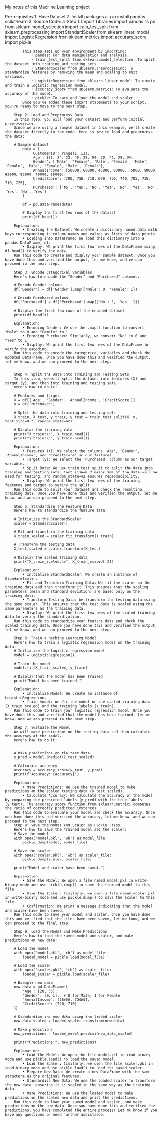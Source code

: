My notes of this Machine Learning project

Pre-requisites
    1. Have Dataset
    2. Install packages
        a. pip install pandas scikit-learn
    3. Source Code:
        a. Step 1: Import Libraries
            import pandas as pd
            from sklearn.model_selection import train_test_split
            from sklearn.preprocessing import StandardScaler
            from sklearn.linear_model import LogisticRegression
            from sklearn.metrics import accuracy_score
            import pickle
            
            This step sets up your environment by importing:
                • pandas: For data manipulation and analysis.
                • train_test_split from sklearn.model_selection: To split the dataset into training and testing sets.
                • StandardScaler from sklearn.preprocessing: To standardize features by removing the mean and scaling to unit variance.
                • LogisticRegression from sklearn.linear_model: To create and train a logistic regression model.
                • accuracy_score from sklearn.metrics: To evaluate the accuracy of the model.
                • pickle: To save and load the model and scaler.
            Once you've added these import statements to your script, you're ready to move to the next step. 
            
        Step 2: Load and Preprocess Data
        In this step, you will load your dataset and perform initial preprocessing.
        Since we are using a sample dataset in this example, we'll create the dataset directly in the code. Here is how to load and preprocess the data:
        
        # Sample dataset
            data = {
                'CustomerID': range(1, 11),
                'Age': [25, 34, 22, 45, 35, 50, 29, 41, 38, 30],
                'Gender': ['Male', 'Female', 'Male', 'Female', 'Male', 'Female', 'Male', 'Female', 'Male', 'Female'],
                'AnnualIncome': [50000, 60000, 45000, 80000, 75000, 90000, 62000, 82000, 70000, 65000],
                'CreditScore': [700, 750, 710, 690, 720, 740, 705, 735, 710, 725],
                'Purchased': ['No', 'Yes', 'No', 'Yes', 'No', 'Yes', 'No', 'Yes', 'No', 'Yes']
            }
            
            df = pd.DataFrame(data)
            
            # Display the first few rows of the dataset
            print(df.head())
            
        Explanation:
            • Creating the Dataset: We create a dictionary named data with keys corresponding to column names and values as lists of data points.
            • Loading into DataFrame: We load this dictionary into a pandas DataFrame, df.
            • Display: We print the first few rows of the DataFrame using df.head() to verify the data.
        Run this code to create and display your sample dataset. Once you have done this and verified the output, let me know, and we can proceed to the next step.
        
        Step 3: Encode Categorical Variables
        Here's how to encode the "Gender" and "Purchased" columns:
        
        # Encode Gender column
        df['Gender'] = df['Gender'].map({'Male': 0, 'Female': 1})
        
        # Encode Purchased column
        df['Purchased'] = df['Purchased'].map({'No': 0, 'Yes': 1})
        
        # Display the first few rows of the encoded dataset
        print(df.head())
        
        Explanation:
            • Encoding Gender: We use the .map() function to convert "Male" to 0 and "Female" to 1.
            • Encoding Purchased: Similarly, we convert "No" to 0 and "Yes" to 1.
            • Display: We print the first few rows of the DataFrame to verify the encoding.
        Run this code to encode the categorical variables and check the updated DataFrame. Once you have done this and verified the output, let me know, and we can proceed to the next step.
        
        
        Step 4: Split the Data into Training and Testing Sets
        In this step, we will split the dataset into features (X) and target (y), and then into training and testing sets.
        Here's how to do it:
        
        # Features and target
        X = df[['Age', 'Gender', 'AnnualIncome', 'CreditScore']]
        y = df['Purchased']
        
        # Split the data into training and testing sets
        X_train, X_test, y_train, y_test = train_test_split(X, y, test_size=0.2, random_state=42)
        
        # Display the training data
        print("X_train:\n", X_train.head())
        print("y_train:\n", y_train.head())
        
        Explanation:
            • Features (X): We select the columns 'Age', 'Gender', 'AnnualIncome', and 'CreditScore' as our features.
            • Target (y): We select the 'Purchased' column as our target variable.
            • Split Data: We use train_test_split to split the data into training and testing sets. test_size=0.2 means 20% of the data will be used for testing, and random_state=42 ensures reproducibility.
            • Display: We print the first few rows of the training features and target to verify the split.
        Run this code to split your dataset and check the resulting training data. Once you have done this and verified the output, let me know, and we can proceed to the next step.
        
        Step 5: Standardize the Feature Data
        Here's how to standardize the feature data:
        
        # Initialize the StandardScaler
        scaler = StandardScaler()
        
        # Fit and transform the training data
        X_train_scaled = scaler.fit_transform(X_train)
        
        # Transform the testing data
        X_test_scaled = scaler.transform(X_test)
        
        # Display the scaled training data
        print("X_train_scaled:\n", X_train_scaled[:5])
        
        Explanation:
            • Initialize StandardScaler: We create an instance of StandardScaler.
            • Fit and Transform Training Data: We fit the scaler on the training data and then transform it. This ensures that the scaling parameters (mean and standard deviation) are based only on the training data.
            • Transform Testing Data: We transform the testing data using the same scaler. This ensures that the test data is scaled using the same parameters as the training data.
            • Display: We print the first few rows of the scaled training data to verify the standardization.
        Run this code to standardize your feature data and check the scaled training data. Once you have done this and verified the output, let me know, and we can proceed to the next step.
        
        Step 6: Train a Machine Learning Model
        Here's how to train a logistic regression model on the training data:
        # Initialize the logistic regression model
        model = LogisticRegression()
        
        # Train the model
        model.fit(X_train_scaled, y_train)
        
        # Display that the model has been trained
        print("Model has been trained.")
        
        Explanation:
            • Initialize Model: We create an instance of LogisticRegression.
            • Train Model: We fit the model on the scaled training data (X_train_scaled) and the training labels (y_train).
        Run this code to train your logistic regression model. Once you have done this and verified that the model has been trained, let me know, and we can proceed to the next step.
        
        Step 7: Evaluate the Model
        We will make predictions on the testing data and then calculate the accuracy of the model.
        Here's how to do it:
        
        
        # Make predictions on the test data
        y_pred = model.predict(X_test_scaled)
        
        # Calculate accuracy
        accuracy = accuracy_score(y_test, y_pred)
        print(f'Accuracy: {accuracy}')
        
        Explanation:
            • Make Predictions: We use the trained model to make predictions on the scaled testing data (X_test_scaled).
            • Calculate Accuracy: We calculate the accuracy of the model by comparing the predicted labels (y_pred) with the true labels (y_test). The accuracy_score function from sklearn.metrics computes the ratio of correctly predicted instances.
        Run this code to evaluate your model and check the accuracy. Once you have done this and verified the accuracy, let me know, and we can proceed to the next step.
        Step 8: Save the Model and Scaler as Pickle Files
        Here's how to save the trained model and the scaler:
        # Save the model
        with open('model.pkl', 'wb') as model_file:
            pickle.dump(model, model_file)
        
        # Save the scaler
        with open('scaler.pkl', 'wb') as scaler_file:
            pickle.dump(scaler, scaler_file)
        
        print("Model and scaler have been saved.")
        
        Explanation:
            • Save the Model: We open a file named model.pkl in write-binary mode and use pickle.dump() to save the trained model to this file.
            • Save the Scaler: Similarly, we open a file named scaler.pkl in write-binary mode and use pickle.dump() to save the scaler to this file.
            • Confirmation: We print a message indicating that the model and scaler have been saved.
        Run this code to save your model and scaler. Once you have done this and verified that the files have been saved, let me know, and we can proceed to the final step.
        
        Step 9: Load the Model and Make Predictions
        Here's how to load the saved model and scaler, and make predictions on new data:
        
        # Load the model
        with open('model.pkl', 'rb') as model_file:
            loaded_model = pickle.load(model_file)
        
        # Load the scaler
        with open('scaler.pkl', 'rb') as scaler_file:
            loaded_scaler = pickle.load(scaler_file)
        
        # Example new data
        new_data = pd.DataFrame({
            'Age': [28, 35],
            'Gender': [0, 1],  # 0 for Male, 1 for Female
            'AnnualIncome': [58000, 75000],
            'CreditScore': [720, 710]
        })
        
        # Standardize the new data using the loaded scaler
        new_data_scaled = loaded_scaler.transform(new_data)
        
        # Make predictions
        new_predictions = loaded_model.predict(new_data_scaled)
        
        print("Predictions:", new_predictions)
        
        Explanation:
            • Load the Model: We open the file model.pkl in read-binary mode and use pickle.load() to load the saved model.
            • Load the Scaler: Similarly, we open the file scaler.pkl in read-binary mode and use pickle.load() to load the saved scaler.
            • Prepare New Data: We create a new DataFrame with the same structure as the original features.
            • Standardize New Data: We use the loaded scaler to transform the new data, ensuring it is scaled in the same way as the training data.
            • Make Predictions: We use the loaded model to make predictions on the scaled new data and print the predictions.
        Run this code to load your saved model and scaler, and make predictions on the new data. Once you have done this and verified the predictions, you have completed the entire process! Let me know if you have any questions or need further assistance.
